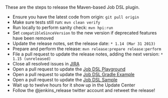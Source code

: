 These are the steps to release the Maven-based Job DSL plugin.

* Ensure you have the latest code from origin: `git pull origin`
* Make sure tests still run: `mvn clean verify`
* Run locally to perform sanity check: `mvn hpi:run`
* Set `compatibleSinceVersion` to the new version if deprecated features have been removed
* Update the release notes, set the release date: `* 1.14 (Mar 31 2013)`
* Prepare and perform the release: `mvn release:prepare release:perform`
* File a pull request to update the release notes, adding the next version: `* 1.15 (unreleased)`
* Close all resolved issues in [JIRA](https://issues.jenkins-ci.org/secure/Dashboard.jspa?selectPageId=15341)
* Open a pull request to update the [Job DSL Playground](https://github.com/sheehan/job-dsl-playground) 
* Open a pull request to update the [Job DSL Gradle Example](https://github.com/sheehan/job-dsl-gradle-example)
* Open a pull request to update the [Job DSL Sample](https://github.com/unguiculus/job-dsl-sample)
* Wait up to twelve hours for it show up in the Update Center
* Follow the @jenkins_release twitter account and retweet the release!
